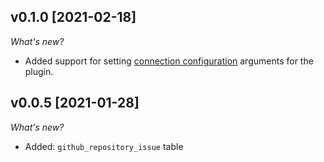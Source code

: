 ## v0.1.0 [2021-02-18]

_What's new?_

- Added support for setting [connection configuration](https://github.com/turbot/steampipe-plugin-github/blob/main/docs/index.md#connection-configuration) arguments for the plugin.

## v0.0.5 [2021-01-28]

_What's new?_

- Added: `github_repository_issue` table
